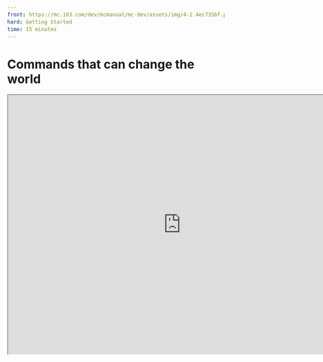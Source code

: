 ```yaml
--- 
front: https://mc.163.com/dev/mcmanual/mc-dev/assets/img/4-2.4ec735bf.png 
hard: Getting Started 
time: 15 minutes 
--- 
```

# Commands that can change the world 

<iframe src="https://cc.163.com/act/m/daily/iframeplayer/?id=624584b2b8a81f8fa083c0c5" width="800" height="600" allow="fullscreen"/> 

If you have played the original survival version of Minecraft, we all know that all materials need to be collected and obtained by yourself, and destroyed before creation; but if you want to break this rule, we can enter a mysterious letter in the game (/gamemode creative or /gamemode 1) to switch from survival mode to creative mode. 

![4-1](./image/4-1.png) 

## What is a command? 

Simply put, a command is something that players can enter to activate a function. 

In the game, commands can be entered through the chat window, and the general format is: / + command body; **The initial slash (/) is required. ** Some commonly used commands include: 

- gamemode: Switch the player's game mode 
- gamerule: Set the game world rules 
- setblock: Generate blocks in the world 
- give: Give items 

In addition, there are many more commands. By fully utilizing their functions and combining them, you can create a unique way of playing. 

[Command Block Table (Wikipedia)](https://minecraft.fandom.com/zh/wiki/%E5%91%BD%E4%BB%A4#.E5.91.BD.E4.BB.A4.E5.88.97.E8.A1.A8.E5.8F.8A.E5.85.B6.E6.A6.82.E8.BF.B0) 

## Command's good friend: Command Block 

In addition to players inputting in the chat bar, using the command /give @s command_block, you can get a command block. Under normal circumstances, this block can **use redstone signals to activate commands**, no matter where the player is. 

![4-2](./image/4-2.png) 

Right-click to open the command block menu. Next, the functions of the command block will be introduced one by one (Bedrock Edition) 

![4-3](./image/4-3.png) 

There are three types of command blocks: pulse, chain, and loop. The execution process of these three command blocks is slightly different. 

- Pulse: The appearance is orange. The command block executes a command each time it is activated. 
- Chain: The appearance is green. This command block will only be executed when the command block pointing to it is activated. 
- Loop: The appearance is purple. Each time it is activated, the command will be executed several times in a loop (1 game tick). 

Switching the command block and saving it will change its appearance: 

![4-4](./image/4-4.png) 

*From left to right, they are pulse, chain, and loop; the scissor head on the top of the command block is pointing, which will affect the triggered chain block* 


The command input box on the right is where you enter commands. You don't need to add a slash (/) before the command in the command block, but adding it won't have any effect. When using commands in the command block, you need to pay attention to distinguishing the **target selector**. Take the /gamemode 1 (switch to creative mode) command as an example. It is meaningless when executed in the command block because the command block doesn't know whose game mode to modify (it's not the command block itself anyway, because it's just a block...), so at the specific position of the command, we need to add a target selector to let the command block find the execution object. 

![4-5](./image/4-5.png) 

Add a **@a** after the switch game mode command, and the command block will switch all players in the game to creative mode. 

After the command block is triggered, the output window below will provide some prompts: 

![4-6](./image/4-6.png) 

*The target selector of the command in the picture is incomplete, and the error is fed back in the output window and the specific location is pointed out* 

### Conditions 

There are two types of conditions: **unconditional** and **conditional** . This option is mainly for chained command blocks. 

The default state is unconditional, which means that the chain block itself must be executed regardless of whether the command block pointing to it is successfully executed. The conditional one requires the command block pointing to it to be successfully executed before the chain block itself will be executed. 

Conditional constraints actually have a great effect. For example, we need to implement a function: clear the player's gold ingots to give him diamonds (barter). If unconditional is selected, the player will be given diamonds directly regardless of whether the player's gold ingots are successfully cleared. Here, conditional conditions must be used to ensure that the player has gold ingots and clears them. 

You can tell by **appearance** whether a command block is conditional or unconditional: 

![4-7](./image/4-7.png) 

*Unconditional (left) Conditional (right)* 

### Conditions 

Under normal conditions, a command block needs a **redstone signal** to trigger execution; if its trigger condition is switched to **stay on**, the three different types of command blocks will have different effects. 

A normal command block will only execute once, a chain command block will still wait for the command block pointing to it to execute, and a looping command block will execute infinitely at a frequency of once every 1 game tick **(1 second = 20 game ticks)**. 

A large number of looping command blocks will cause obvious lag when they are kept on, so try to avoid using them in large quantities. 

### Delay in selected options 

It is mainly reflected in the looping command block. If you set it to 20, the looping command block will execute once every 20 game ticks (1 second). 

If used on a pulse command block or a chain command block, after the command block is activated, it will delay the set time before executing the command. 

<img src="./image/4-8.gif" alt="4-8" style="zoom:115%;" /> 

*Loop command block with no delay set and remains enabled* 

### **Execute the first selected option** 

This option only takes effect on loop command blocks. If enabled, the command block will **wait for the delay before executing the command** before executing the command; otherwise, it will **execute the command first and then delay** . 

## Make a simple small function 


There are many types of commands, and each command has a different way of using them, so it is impossible to cover them all in the tutorial; next, we will use several commonly used commands as examples to create some small functions. 

### Player Teleport Point 

First, turn on the coordinate display in the settings. The player's current coordinates will be displayed in the upper left corner. Record the coordinates at the location you want to teleport to, and you will need them later. 

![4-9.gif](./image/4-9.gif.png) 

Then find an area (such as the game lobby) to place a command block so that the player can teleport when clicking a button or stepping on a pressure plate (which can activate a redstone signal). 

![4-10](./image/4-10.png) 

Enter the command /tp <target selector> <coordinates xyz> in the command block, and place a button for the player to use. 

<img src="./image/4-11.gif" alt="4-11" style="zoom:115%;" /> 

Put a command block and a button on the ground. It looks ugly. You can build a simple building to surround the command block and make it more like a teleportation site: 

![4-12](./image/4-12.png) 

The teleportation function alone is very abrupt. Other details and effects should be added to make the teleportation more "attractive". Use the /particle command to generate particle effects at the teleportation location; place a conditional chain block after the teleportation command block, and particles will be generated if the player successfully teleports. 

```Command 
/particle minecraft:totem_particle <coordinates xyz> 
``` 

Note that in the picture, the chain command block is used to ensure that the previous command block points to the chain command block. 

![4-13](./image/4-13.png) 

<img src="./image/4-14.gif" alt="4-14" style="zoom:115%;" /> 

Therefore, command blocks are very flexible to use. Simple teleportation functions can also be combined to produce very different effects, such as adding a delay to the teleportation, or allowing the player to be teleported without any operation when entering the range. (All commands and usage methods can be found in the command table URL at the beginning of this chapter) 

### Give items to players 

Many gameplays require players to obtain props, equipment and other items, so the function of giving players equipment is very important. We need to allow players to continue to obtain gold ingots when they are close to the gold mine, and this can be done with one give command. 

Place a looping command block that remains open in the center of the gold mine, set a delay of 20 game ticks (1 second), and the command is as follows: 

```Command 
/give @a[r=5,m=0] gold_ingot 0 1 
``` 

![4-15.gif](./image/4-15.gif.png) 

The command body is give + target selector @a (all players), and the content in brackets after the target selector is to filter the target selector or add conditions: r=5 represents a 5-square range centered on the command block; m=0 is a player in survival mode. Therefore, by adding conditions to the **target selector**, the function of detecting players is realized. So when there is no player within the five-square range centered on the command block, nothing will happen to the command block. 

<img src="./image/4-16.gif" alt="4-16" style="zoom:115%;" /> 


Let's continue to add functions to it and implement the **"barter"** function; if the player has experience, he can get gold ingots near the gold mine, but the experience will be -1 level. 

Similarly, place a 20-tick delay loop command block that is kept open in the middle of the gold mine, and point it to a chain command block that is kept open and has conditions, and set the following commands respectively: 

```Command 
Loop command block: /xp -1l @a[r=5,m=0,lm=1] 
Chain command block: /give @a[r=7,m=0,lm=1] gold_ingot 1 
``` 

![4-17](./image/4-17.png) 

The function implemented by the loop command block is to subtract the experience of players with a level greater than 1 in the range every 1 second. When the command block is executed successfully, the chain block will give a gold ingot to the player who meets the conditions. **lm=N** is used to determine whether the player level is greater than N. 

<img src="./image/4-18.gif" alt="4-18" style="zoom:115%;" /> 

Commands are not only numerous, but also have a variety of uses and variations. It takes a long time to understand all the functions of commands, so it is impossible to introduce them in detail in this chapter. If you want to learn more, you can go to [WIKI Encyclopedia](https://minecraft.fandom.com/zh/wiki/%E5%91%BD%E4%BB%A4#.E7.9B.AE.E6.A0.87.E9.80.89.E6.8B.A9.E5.99.A8.E5.8F.98.E9.87.8F) for detailed learning. 

## Further Change the World 

Are you "bored" with the original grass blocks? Or do you want to make your cats and dogs look like what you like, or turn emeralds into rubies. By modifying the material, the above "fantasies" can all be realized! 

![4-19.gif](./image/4-19.gif.png) 

Right-click the work in the editor, open the work's directory, and you can see **resource_packs (resource pack)** in the map file. Modifying the files inside can achieve the effect of **changing the world**! However, after you open it, you will find that there is nothing inside except some folders. 

So we need to find an **original resource pack**, modify it, and then put it in the map's resource_packs. Find the location of the editor on disk and then find the original resource pack according to the example path: 

D:\MCStudioDownload\game\MinecraftPE_Netease\PCLauncher\data\resource_packs\vanilla 

There are many files in the original resource pack, which contain different types of image files, such as: **textures** is the folder for storing textures, and textures such as blocks and items can be found here; 

![4-20.gif](./image/4-20.gif.png) 

Open the textures in the original resource pack, the blocks are in the Blocks folder, and you can roughly understand the types of textures stored by translating the folder names into Chinese. Here are some examples of commonly used folder names: 

- textures -> items: item textures 
- textures -> blocks: block textures 
- textures -> models: entity model textures 
- textures -> particle: particle effect textures 
- textures -> ui: UI interface textures 

We change the file name of cyan terracotta to green terracotta, and when we enter the game, we can see that the color of the mountain we made in the previous chapter has changed, and the overall effect of the terrain has also changed: 

![4-21](./image/4-21.png) 

So the texture package is very important for the gameplay map, and it is not impossible to make Minecraft more like an independent game. 

**Homework: ** Modify the texture package at will to achieve different effects; use instructions and command blocks to create more functions or improve on the basis of the tutorial. 

